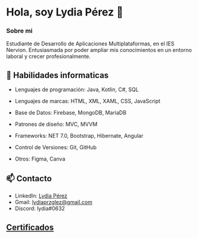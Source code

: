 # Hola, soy Lydia Pérez 👋

### Sobre mi

Estudiante de Desarrollo de
Aplicaciones Multiplataformas, en el IES Nervion. 
Entusiasmada por poder ampliar
mis conocimientos en un entorno
laboral y crecer profesionalmente.

## 🚀 Habilidades informaticas

- Lenguajes de programación: Java, Kotlin, C#, SQL
  
- Lenguajes de marcas: HTML,  XML, XAML, CSS, JavaScript
  
- Base de Datos: Firebase, MongoDB, MariaDB
  
- Patrones de diseño: MVC, MVVM
  
- Frameworks: NET 7.0, Bootstrap, Hibernate, Angular

- Control de Versiones: Git, GitHub
  
- Otros: Figma, Canva

## 📫 Contacto

- LinkedIn: [Lydia Pérez](https://www.linkedin.com/in/lydia-perez-gonzalez-062564250/)
- Gmail: lydiaprzglez@gmail.com
- Discord: lydia#0632

## [Certificados](https://drive.google.com/drive/folders/18cb32gzK8bOTpsY58mT6LOi20tCdP7CM?usp=drive_link)
